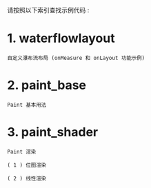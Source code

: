 
请按照以下索引查找示例代码 :

# 1. waterflowlayout

    自定义瀑布流布局 (onMeasure 和 onLayout 功能示例)



# 2. paint_base

    Paint 基本用法


# 3. paint_shader

    Paint 渲染

    ( 1 ) 位图渲染 
    
    ( 2 ) 线性渲染
    
    




























